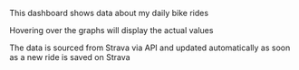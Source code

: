 This dashboard shows data about my daily bike rides

Hovering over the graphs will display the actual values

The data is sourced from Strava via API and updated automatically as soon as a new ride is saved on Strava
